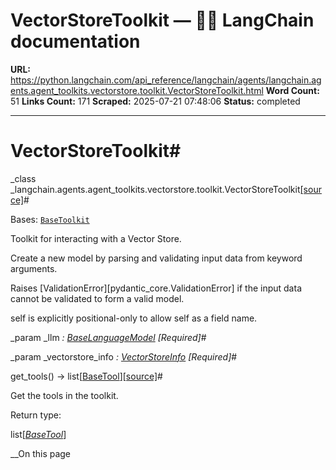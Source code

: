 # VectorStoreToolkit — 🦜🔗 LangChain  documentation

**URL:** https://python.langchain.com/api_reference/langchain/agents/langchain.agents.agent_toolkits.vectorstore.toolkit.VectorStoreToolkit.html
**Word Count:** 51
**Links Count:** 171
**Scraped:** 2025-07-21 07:48:06
**Status:** completed

---

# VectorStoreToolkit\#

_class _langchain.agents.agent\_toolkits.vectorstore.toolkit.VectorStoreToolkit[\[source\]](https://python.langchain.com/api_reference/_modules/langchain/agents/agent_toolkits/vectorstore/toolkit.html#VectorStoreToolkit)\#     

Bases: [`BaseToolkit`](https://python.langchain.com/api_reference/core/tools/langchain_core.tools.base.BaseToolkit.html#langchain_core.tools.base.BaseToolkit "langchain_core.tools.base.BaseToolkit")

Toolkit for interacting with a Vector Store.

Create a new model by parsing and validating input data from keyword arguments.

Raises \[ValidationError\]\[pydantic\_core.ValidationError\] if the input data cannot be validated to form a valid model.

self is explicitly positional-only to allow self as a field name.

_param _llm _: [BaseLanguageModel](https://python.langchain.com/api_reference/core/language_models/langchain_core.language_models.base.BaseLanguageModel.html#langchain_core.language_models.base.BaseLanguageModel "langchain_core.language_models.base.BaseLanguageModel")_ _\[Required\]_\#     

_param _vectorstore\_info _: [VectorStoreInfo](https://python.langchain.com/api_reference/langchain/agents/langchain.agents.agent_toolkits.vectorstore.toolkit.VectorStoreInfo.html#langchain.agents.agent_toolkits.vectorstore.toolkit.VectorStoreInfo "langchain.agents.agent_toolkits.vectorstore.toolkit.VectorStoreInfo")_ _\[Required\]_\#     

get\_tools\(\) → list\[[BaseTool](https://python.langchain.com/api_reference/core/tools/langchain_core.tools.base.BaseTool.html#langchain_core.tools.base.BaseTool "langchain_core.tools.base.BaseTool")\][\[source\]](https://python.langchain.com/api_reference/_modules/langchain/agents/agent_toolkits/vectorstore/toolkit.html#VectorStoreToolkit.get_tools)\#     

Get the tools in the toolkit.

Return type:     

list\[[_BaseTool_](https://python.langchain.com/api_reference/core/tools/langchain_core.tools.base.BaseTool.html#langchain_core.tools.base.BaseTool "langchain_core.tools.base.BaseTool")\]

__On this page